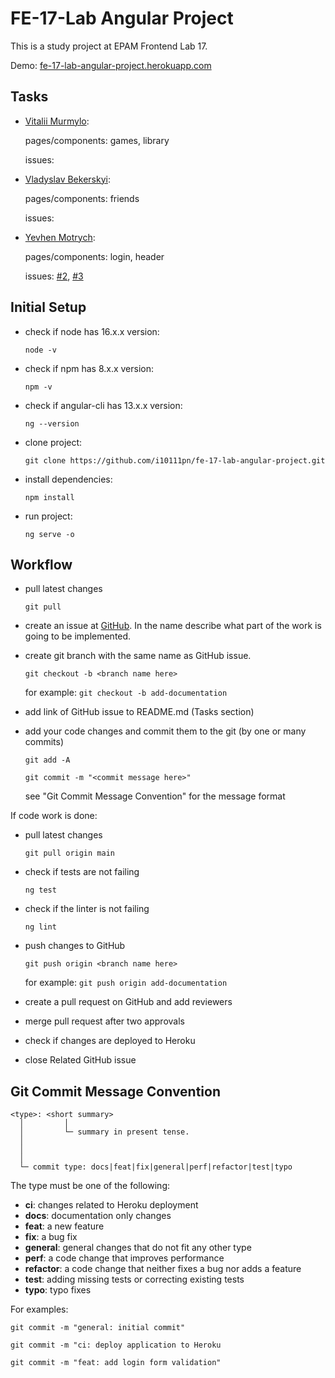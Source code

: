 # FE-17-Lab Angular Project

This is a study project at EPAM Frontend Lab 17.

Demo: [fe-17-lab-angular-project.herokuapp.com](https://fe-17-lab-angular-project.herokuapp.com/)

## Tasks

* [Vitalii Murmylo](https://github.com/VitaliiMurmylo):

  pages/components: games, library

  issues: 

* [Vladyslav Bekerskyi](https://github.com/bekerskyi):

  pages/components: friends

  issues: 

* [Yevhen Motrych](https://github.com/i10111pn): 

  pages/components: login, header

  issues: 
  [#2](https://github.com/i10111pn/fe-17-lab-angular-project/issues/2),
  [#3](https://github.com/i10111pn/fe-17-lab-angular-project/issues/3) 

## Initial Setup

* check if node has 16.x.x version:

  `node -v`
* check if npm has 8.x.x version:

  `npm -v`

* check if angular-cli has 13.x.x version:

  `ng --version`

* clone project: 

  `git clone https://github.com/i10111pn/fe-17-lab-angular-project.git`

* install dependencies:

  `npm install`

* run project:

  `ng serve -o`

## Workflow

* pull latest changes

  `git pull`

* create an issue at [GitHub](https://github.com/i10111pn/fe-17-lab-angular-project/issues). In the name describe what part of the work is going to be implemented.

* create git branch with the same name as GitHub issue.

  `git checkout -b <branch name here>`

  for example: `git checkout -b add-documentation`

* add link of GitHub issue to README.md (Tasks section)

* add your code changes and commit them to the git (by one or many commits)
 
  `git add -A`

  `git commit -m "<commit message here>"`

  see "Git Commit Message Convention" for the message format

If code work is done:

* pull latest changes

  `git pull origin main`

* check if tests are not failing
  
  `ng test`

* check if the linter is not failing
  
  `ng lint`

* push changes to GitHub

  `git push origin <branch name here>`

  for example: `git push origin add-documentation`

* create a pull request on GitHub and add reviewers

* merge pull request after two approvals

* check if changes are deployed to Heroku

* close Related GitHub issue

## Git Commit Message Convention

```
<type>: <short summary>
  │         │
  │         └─ summary in present tense.
  │       
  │       
  │
  └─ commit type: docs|feat|fix|general|perf|refactor|test|typo
```

The type must be one of the following:

* **ci**: changes related to Heroku deployment
* **docs**: documentation only changes
* **feat**: a new feature
* **fix**: a bug fix
* **general**: general changes that do not fit any other type
* **perf**: a code change that improves performance
* **refactor**: a code change that neither fixes a bug nor adds a feature
* **test**: adding missing tests or correcting existing tests
* **typo**: typo fixes

For examples:

`git commit -m "general: initial commit"`

`git commit -m "ci: deploy application to Heroku`

`git commit -m "feat: add login form validation"`
